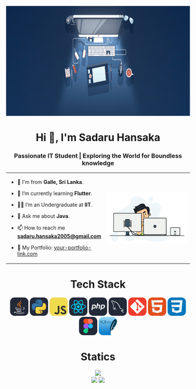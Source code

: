 <img src = Images/R1.png height = "300" width = "100%">

<h1 align="center">Hi 👋, I'm Sadaru Hansaka</h1>
<h3 align="center">Passionate IT Student | Exploring the World for Boundless knowledge</h3>

<table align="center">
<tr border="none">
<td width="50%" align="left">
  
- 🚀 I'm from **Galle, Sri Lanka**.
  
- 🌱 I’m currently learning **Flutter**.

- 🧑‍🎓 I’m an Undergraduate at **IIT**.

- 💬 Ask me about **Java**.

- 📫 How to reach me **sadaru.hansaka2005@gmail.com**

- 📌 My Portfolio: [your-portfolio-link.com](https://sadaru-hansaka.github.io/Portofolio/)


</td>
<td width="50%" align="center">

  <img align="center" alt="Coding" width="450" src="Images/img2.gif">

  
  </td>
</tr>
</table>

<h1 align="center">Tech Stack</h1>
<div align="center">
  <img src="Images/Java-Dark.svg" width='50'>
  <img src="Images/Python-Dark.svg" width='50'>
  <img src="Images/JavaScript.svg" width='50'>
  <img src="Images/React-Dark.svg" width='50'>
  <img src="Images/PHP-Dark.svg" width='50'>
  <img src="Images/MySQL-Dark.svg" width='50'>
  <img src="Images/Git.svg" width='50'>
  <img src="Images/HTML.svg" width='50'>
  <img src="Images/CSS.svg" width='50'>
  <img src="Images/Figma-Dark.svg" width='50'>
  <img src="Images/SQLite.svg" width='50'>
  
</div>

<h1 align="center">Statics</h1>

<div align="center">
<img src="https://github-readme-stats.vercel.app/api/top-langs/?username=sadaru-hansaka&theme=vue-dark&show_icons=true&hide_border=true&layout=compact" width="40%">
</div>

<div align="center">
  
<img src="https://github-readme-stats.vercel.app/api?username=sadaru-hansaka&theme=vue-dark&show_icons=true&hide_border=true&count_private=true">
<img src="https://github-readme-streak-stats.herokuapp.com/?user=sadaru-hansaka&theme=vue-dark&hide_border=true">

</div>

